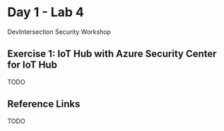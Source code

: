 # Day 1 - Lab 4

DevIntersection Security Workshop

## Exercise 1: IoT Hub with Azure Security Center for IoT Hub

TODO

## Reference Links

TODO
